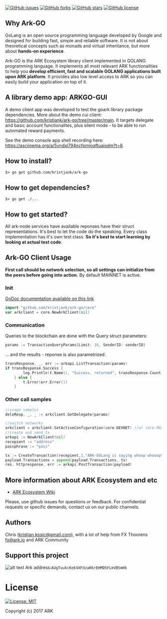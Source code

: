 [![GitHub issues](https://img.shields.io/github/issues/kristjank/ark-net.svg)](https://github.com/kristjank/ark-go/issues)&nbsp;[![GitHub forks](https://img.shields.io/github/forks/kristjank/ark-net.svg)](https://github.com/kristjank/ark-go/network)&nbsp;[![GitHub stars](https://img.shields.io/github/stars/kristjank/ark-net.svg)](https://github.com/kristjank/ark-go/stargazers)&nbsp;[![GitHub license](https://img.shields.io/badge/license-MIT-blue.svg)](https://raw.githubusercontent.com/kristjank/ark-go/master/LICENSE)

## Why Ark-GO
GoLang is an open source programming language developed by Google and designed for building fast, simple and reliable software. It is not about theoretical concepts such as monads and virtual inheritance, but more about **hands-on experience**.

Ark-GO is the ARK Ecosystem library client implemented in GOLANG programming language. It implements all most relevant ARK functionalities to help you  **develop efficient, fast and scalable GOLANG applications built upon ARK platform**. It provides also low level access to ARK so you can easily build your application on top of it.

## A library demo app: ARKGO-GUI
A demo client app was developed to test the goark library package dependencies. More about the demo cui client: https://github.com/kristjank/ark-go/tree/master/main. It targets delegate and basic account functionalites, plus silent mode - to be able to run automated reward payments.

See the demo console app shell recording here:
https://asciinema.org/a/5yndxl794ncfpmjoqftuaiodm?t=8.

## How to install?
```
$> go get github.com/kristjank/ark-go
```

## How to get dependencies?
```
$> go get ./...
```

## How to get started?
All ark-node services have available reponses have their struct representations. It's best to let the code do the speaking. Every class implementation has it's own test class. **So it's best to start learning by looking at actual test code**.

## Ark-GO Client Usage
**First call should be network selection, so all settings can initialize from the peers before going into action.**  By default MAINNET is active.

### Init
[GoDoc documentation available on this link](https://godoc.org/github.com/kristjank/ark-go/core)
```go
import "github.com/kristjank/ark-go/core"
var arkclient = core.NewArkClient(nil)
```

### Communication
Queries to the blockchain are done with the Query struct parameters:

```go
params := TransactionQueryParams{Limit: 10, SenderID: senderID}
```
... and the results -  reponse is also parametrized.
```go
transResponse, _, err := arkapi.ListTransaction(params)
if transResponse.Success {
		log.Println(t.Name(), "Success, returned", transResponse.Count, "transactions")
	} else {
		t.Error(err.Error())
	}
```

### Other call samples
```go
//usage samples
deleResp, _, _ := arkclient.GetDelegate(params)

//switch networks
arkclient = arkclient.SetActiveConfiguration(core.DEVNET) //or core.MAINNET
//create and send tx
arkapi := NewArkClient(nil)
recepient := "address"
passphrase := "pass"

tx := CreateTransaction(recepient,1,"ARK-GOLang is saying whoop whooop",passphrase, "")
payload.Transactions = append(payload.Transactions, tx)
res, httpresponse, err := arkapi.PostTransaction(payload)
```
## More information about ARK Ecosystem and etc
* [ARK Ecosystem Wiki](https://github.com/ArkEcosystem/wiki)

Please, use github issues for questions or feedback. For confidential requests or specific demands, contact us on our public channels.

## Authors
Chris (kristjan.kosic@gmail.com), with a lot of help from FX Thoorens fx@ark.io and ARK Community

## Support this project
![alt text](https://github.com/Moustikitos/arky/raw/master/ark-logo.png)
Ark address:``AUgTuukcKeE4XFdzaK6rEHMD5FLmVBSmHk``


# License
[![License: MIT](https://img.shields.io/badge/License-MIT-yellow.svg)](https://opensource.org/licenses/MIT)

Copyright (c) 2017 ARK
